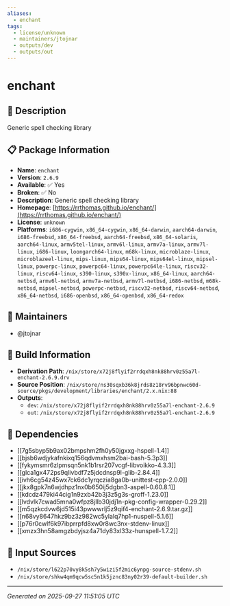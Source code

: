 ```yaml
---
aliases:
  - enchant
tags:
  - license/unknown
  - maintainers/jtojnar
  - outputs/dev
  - outputs/out
---
```


# enchant

## 📝 Description

Generic spell checking library

## 📋 Package Information

- **Name**: `enchant`
- **Version**: `2.6.9`
- **Available**: ✅ Yes
- **Broken**: ✅ No
- **Description**: Generic spell checking library
- **Homepage**: [https://rrthomas.github.io/enchant/](https://rrthomas.github.io/enchant/)
- **License**: `unknown`
- **Platforms**: `i686-cygwin`, `x86_64-cygwin`, `x86_64-darwin`, `aarch64-darwin`, `i686-freebsd`, `x86_64-freebsd`, `aarch64-freebsd`, `x86_64-solaris`, `aarch64-linux`, `armv5tel-linux`, `armv6l-linux`, `armv7a-linux`, `armv7l-linux`, `i686-linux`, `loongarch64-linux`, `m68k-linux`, `microblaze-linux`, `microblazeel-linux`, `mips-linux`, `mips64-linux`, `mips64el-linux`, `mipsel-linux`, `powerpc-linux`, `powerpc64-linux`, `powerpc64le-linux`, `riscv32-linux`, `riscv64-linux`, `s390-linux`, `s390x-linux`, `x86_64-linux`, `aarch64-netbsd`, `armv6l-netbsd`, `armv7a-netbsd`, `armv7l-netbsd`, `i686-netbsd`, `m68k-netbsd`, `mipsel-netbsd`, `powerpc-netbsd`, `riscv32-netbsd`, `riscv64-netbsd`, `x86_64-netbsd`, `i686-openbsd`, `x86_64-openbsd`, `x86_64-redox`
## 👥 Maintainers

- @jtojnar


## 🔧 Build Information

- **Derivation Path**: `/nix/store/x72j8flyif2rrdqxh8nk88hrv0z55a7l-enchant-2.6.9.drv`
- **Source Position**: `/nix/store/ns30sqxb36k8jrds8z18rv96bpnwc60d-source/pkgs/development/libraries/enchant/2.x.nix:88`
- **Outputs**:
  - `dev`:  `/nix/store/x72j8flyif2rrdqxh8nk88hrv0z55a7l-enchant-2.6.9`
  - `out`:  `/nix/store/x72j8flyif2rrdqxh8nk88hrv0z55a7l-enchant-2.6.9`

## 🔗 Dependencies

- [[7g5sbyp5b9ax02bmpshm2fh0y50jgxxg-hspell-1.4]]
- [[bjsb6wdjykafnkixq156qdvmxhsm2bai-bash-5.3p3]]
- [[fykymsmr6zlpmsqn5nk1b1rsr207vcgf-libvoikko-4.3.3]]
- [[glca1gx472ps9qlivbdf7z5jdcdnsp9l-glib-2.84.4]]
- [[ivh6cg54z45wx7ck6dc1yrqczia8ga0b-unittest-cpp-2.0.0]]
- [[jkx8gpk7n6wjdhpz1nx0b650ij5dgbn3-aspell-0.60.8.1]]
- [[kdcdz479ki44cig1n9zxb42b3j3z5g3s-groff-1.23.0]]
- [[lvdvlk7cwad5mna0wfpz8jllb30jdj1n-pkg-config-wrapper-0.29.2]]
- [[m5qzkcdvw6jd515i43pwwwrlj5z9qif4-enchant-2.6.9.tar.gz]]
- [[n68vy8647hkz9bz3z982wc5ylalq7hp1-nuspell-5.1.6]]
- [[p76r0cwlf6k97ibprrpfd8xw0r8wc3nx-stdenv-linux]]
- [[xmzx3hn58amgzbdyjsz4a71dy83xl33z-hunspell-1.7.2]]

## 📁 Input Sources

- `/nix/store/l622p70vy8k5sh7y5wizi5f2mic6ynpg-source-stdenv.sh`
- `/nix/store/shkw4qm9qcw5sc5n1k5jznc83ny02r39-default-builder.sh`

---
*Generated on 2025-09-27 11:51:05 UTC*
